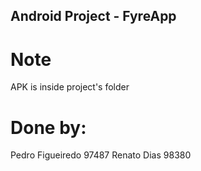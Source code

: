 ## Android Project - FyreApp

# Note
APK is inside project's folder

# Done by:
Pedro Figueiredo 97487
Renato Dias 98380


